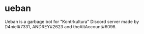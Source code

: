 # ueban
Ueban is a garbage bot for "Kontrkultura" Discord server made by D4niel#7331, ANDREY#2623 and theAltAccount#6098. 
